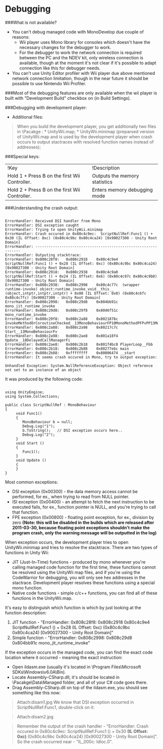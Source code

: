 Debugging
=========


###What is not available?
* You can't debug managed code with MonoDevelop due couple of reasons:
    * Wii player uses Mono library for consoles which doesn't have the necessary changes for the debugger to work.
    * For the debugger to work the network connection is required between the PC and the NDEV kit, only wireless connection is available, though at the moment it's not clear if it's possible to adapt connection like this for debugger needs.
* You can't use Unity Editor profiler with Wii player due above mentioned network connection limitation, though in the near future it should be possible to use Nintendo Wii Profiler.

###Most of the debugging features are only available when the wii player is built with "Development Build" checkbox on (in Build Settings).

###Debugging with development player:

* Additional files:
> When you build the development player, you get additionally two files in <ProjectFolder>\Pacakge :
    * UnityWii.map;
    * UnityWii.minimap (preparsed version of UnityWii.map and is used by the development player when crash occurs to output stactraces with resolved function names instead of addresses);

###Special keys:


|  |  |
|--|--|
|!Key|!Description|
|Hold 1 + Press B on the first Wii Controller.|Outputs the memory statistics|
|Hold 2 + Press B on the first Wii Controller.|Enters memory debugging mode|


###Understanding the crash output:
````

ErrorHandler: Received DSI handler from Mono
ErrorHandler: DSI exception caught
ErrorHandler: Trying to open UnityWii.minimap
ErrorHandler: Crash occured in 0x80c4c9ec:  ScriptNullRef:Func1 () + 0x30 (IL Offset: 0xc) (0x80c4c9bc 0x80c4ca24) [0x90027300 - Unity Root Domain]
ErrorHandler: ---------------------------------------------------------------
ErrorHandler: Outputing stacktrace:
ErrorHandler: 0x808c28f8:   0x808c2918    0x80c4c9e4  ScriptNullRef:Func1 () + 0x28 (IL Offset: 0xc) (0x80c4c9bc 0x80c4ca24) [0x90027300 - Unity Root Domain]
ErrorHandler: 0x808c2918:   0x808c2938    0x80c4c9a0  ScriptNullRef:Start () + 0x24 (IL Offset: 0x6) (0x80c4c97c 0x80c4c9b0) [0x90027300 - Unity Root Domain]
ErrorHandler: 0x808c2938:   0x808c2998    0x80c4c77c  (wrapper runtime-invoke) object:runtime_invoke_void__this__ (object,intptr,intptr,intptr) + 0x80 (IL Offset: 0x0) (0x80c4c6fc 0x80c4c7fc) [0x90027300 - Unity Root Domain]
ErrorHandler: 0x808c2998:   0x808c29d8    0x804bb91c mono_jit_runtime_invoke
ErrorHandler: 0x808c29d8:   0x808c29f8    0x8046f51c mono_runtime_invoke
ErrorHandler: 0x808c29f8:   0x808c2a88    0x8021876c InvokeMethodOrCoroutineChecked__13MonoBehaviourFP10MonoMethodPFPvPP13MonoException_P10MonoObjectP10MonoObject
ErrorHandler: 0x808c2a88:   0x808c2a98    0x80217c7c Start__13MonoBehaviourFv
ErrorHandler: 0x808c2a98:   0x808c2ae8    0x801a18f4 Update__18DelayedCallManagerFi
ErrorHandler: 0x808c2ae8:   0x808c2b18    0x801f4bc0 PlayerLoop__Fbb
ErrorHandler: 0x808c2b18:   0x808c2b88    0x80277ebc main
ErrorHandler: 0x808c2b88:   0xffffffff    0x80006474 __start
ErrorHandler: It seems crash occured in Mono, try to output exception:

Unhandled Exception: System.NullReferenceException: Object reference not set to an instance of an object

````

It was produced by the following code:

````

using UnityEngine;
using System.Collections;

public class ScriptNullRef : MonoBehaviour 
{
     void Func1()
     {
        MonoBehaviour b = null;
        Debug.Log("1");
        b.ToString();   // DSI exception occurs here..
        Debug.Log("2");
     }
     void Start () 
     {
        Func1();
     }
     void Update ()
     {
     }
}

````

Most common exceptions:
* DSI exception (0x00300) - the data memory access cannot be performed, for ex., when trying to read from NULL pointer.
* ISI exception (0x00400) - an attempt to fetch the next instruction to be executed fails, for ex., function pointer is NULL, and you're trying to call that function.
* FPE exception (0x00800) - floating point exception, for ex., division by zero __(Note: this will be disabled in the builds which are released after 2011-03-30, because floating point exceptions shouldn't make the program crash, only the warning message will be outputted in the log)__

When exception occurs, the development player tries to open UnityWii.minimap and tries to resolve the stacktrace.
There are two types of functions in Unity Wii:
* JIT (Just-In-Time) functions - produced by mono whenever you're calling managed code function for the first time, these functions cannot be resolved using the UnityWii map files, and if you're using the CodeWarrior for debugging, you will only see hex addresses in the stactrace. Development player resolves these functions using a special mono function.
* Native code functions - simple c/c++ functions, you can find all of these functions in the UnityWii.map.

It's easy to distinguish which function is which by just looking at the function description:
1. JIT function - "ErrorHandler: 0x808c28f8:   0x808c2918    0x80c4c9e4  ScriptNullRef:Func1 () + 0x28 (IL Offset: 0xc) (0x80c4c9bc 0x80c4ca24) [0x90027300 - Unity Root Domain]"
1. Simple function - "ErrorHandler: 0x808c2998:   0x808c29d8    0x804bb91c mono_jit_runtime_invoke"

If the exception occurs in the managed code, you can find the exact code location where it occurred - meaning the exact instruction:
* Open ildasm.exe (usually it's located in \Program Files\Microsoft SDKs\Windows\v6.0A\Bin).
* Locate Assembly-CSharp.dll, it's should be located in <ProjectFolder>\Pacakge\Data\Managed folder, and all of your C# code goes there.
* Drag Assembly-CSharp.dll on top of the ildasm.exe, you should see something like this now:

> Attach:disam1.jpg
> We know that DSI exception occurred in ScriptNullRef:Func1, double-click on it:

> Attach:disam2.jpg

> Remember the output of the crash handler - "ErrorHandler: Crash occured in 0x80c4c9ec:  ScriptNullRef:Func1 () + 0x30 __(IL Offset: 0xc)__ (0x80c4c9bc 0x80c4ca24) [0x90027300 - Unity Root Domain]".
> So the crash occurred near - "IL_000c:  ldloc.0".
